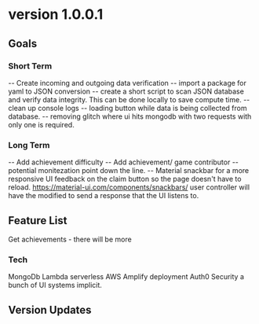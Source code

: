 # version 1.0.0.1

## Goals

### Short Term

-- Create incoming and outgoing data verification
-- import a package for yaml to JSON conversion
-- create a short script to scan JSON database and verify data integrity. This can be done locally to save compute time.
-- clean up console logs
-- loading button while data is being collected from database.
-- removing glitch where ui hits mongodb with two requests with only one is required.

### Long Term

-- Add achievement difficulty
-- Add achievement/ game contributor -- potential monitezation point down the line.
-- Material snackbar for a more responsive UI feedback on the claim button so the page doesn't have to reload. https://material-ui.com/components/snackbars/
user controller will have the modified to send a response that the UI listens to.

## Feature List

Get achievements - there will be more

### Tech

MongoDb
Lambda serverless
AWS Amplify deployment
Auth0 Security
a bunch of UI systems implicit.

## Version Updates
